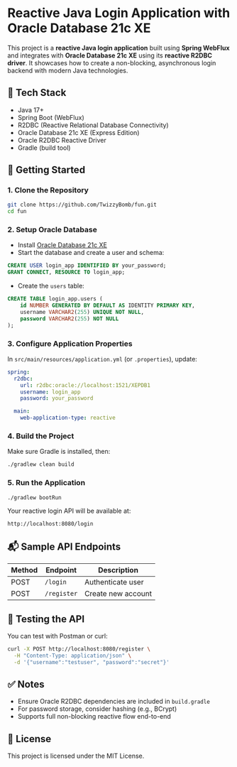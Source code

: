 # Reactive Java Login Application with Oracle Database 21c XE

This project is a **reactive Java login application** built using **Spring WebFlux** and integrates with **Oracle Database 21c XE** using its **reactive R2DBC driver**. It showcases how to create a non-blocking, asynchronous login backend with modern Java technologies.

## 🧱 Tech Stack

- Java 17+
- Spring Boot (WebFlux)
- R2DBC (Reactive Relational Database Connectivity)
- Oracle Database 21c XE (Express Edition)
- Oracle R2DBC Reactive Driver
- Gradle (build tool)

## 🚀 Getting Started

### 1. Clone the Repository

```bash
git clone https://github.com/TwizzyBomb/fun.git
cd fun
```

### 2. Setup Oracle Database

- Install [Oracle Database 21c XE](https://www.oracle.com/database/technologies/xe-downloads.html)
- Start the database and create a user and schema:

```sql
CREATE USER login_app IDENTIFIED BY your_password;
GRANT CONNECT, RESOURCE TO login_app;
```

- Create the `users` table:

```sql
CREATE TABLE login_app.users (
    id NUMBER GENERATED BY DEFAULT AS IDENTITY PRIMARY KEY,
    username VARCHAR2(255) UNIQUE NOT NULL,
    password VARCHAR2(255) NOT NULL
);
```

### 3. Configure Application Properties

In `src/main/resources/application.yml` (or `.properties`), update:

```yaml
spring:
  r2dbc:
    url: r2dbc:oracle://localhost:1521/XEPDB1
    username: login_app
    password: your_password

  main:
    web-application-type: reactive
```

### 4. Build the Project

Make sure Gradle is installed, then:

```bash
./gradlew clean build
```

### 5. Run the Application

```bash
./gradlew bootRun
```

Your reactive login API will be available at:

```
http://localhost:8080/login
```

## 📬 Sample API Endpoints

| Method | Endpoint       | Description        |
|--------|----------------|--------------------|
| POST   | `/login`       | Authenticate user  |
| POST   | `/register`    | Create new account |

## 🧪 Testing the API

You can test with Postman or curl:

```bash
curl -X POST http://localhost:8080/register \
  -H "Content-Type: application/json" \
  -d '{"username":"testuser", "password":"secret"}'
```

## ✅ Notes

- Ensure Oracle R2DBC dependencies are included in `build.gradle`
- For password storage, consider hashing (e.g., BCrypt)
- Supports full non-blocking reactive flow end-to-end

## 📂 License

This project is licensed under the MIT License.
